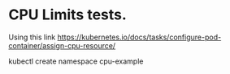 # CPU  Limits tests.

Using this link https://kubernetes.io/docs/tasks/configure-pod-container/assign-cpu-resource/


kubectl create namespace cpu-example